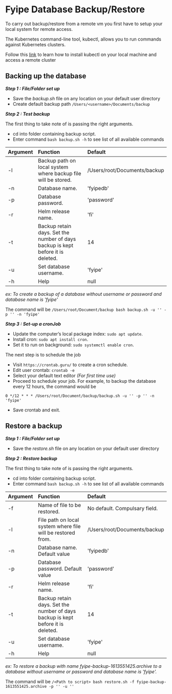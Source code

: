 # Fyipe Database Backup/Restore

To carry out backup/restore from a remote vm you first have to setup your local system for remote access.

The Kubernetes command-line tool, kubectl, allows you to run commands against Kubernetes clusters.

Follow this [link](https://dev.to/gvelrajan/configure-local-kubectl-to-remote-access-kubernetes-cluster-2g81) to learn how to install kubectl on your local machine and access a remote cluster

## Backing up the database

**_Step 1 : File/Folder set up_**

- Save the _backup.sh_ file on any location on your default user directory
- Create default backup path `/Users/<username>/Documents/backup`

**_Step 2 : Test backup_**

The first thing to take note of is passing the right arguments.

- cd into folder containing backup script.
- Enter command `bash backup.sh -h` to see list of all available commands

| Argument | Function                                                                        | Default                      |
| -------- | :------------------------------------------------------------------------------ | :--------------------------- |
| -l       | Backup path on local system where backup file will be stored.                   | /Users/root/Documents/backup |
| -n       | Database name.                                                                  | 'fyipedb'                    |
| -p       | Database password.                                                              | 'password'                   |
| -r       | Helm release name.                                                              | 'fi'                         |
| -t       | Backup retain days. Set the number of days backup is kept before it is deleted. | 14                           |
| -u       | Set database username.                                                          | 'fyipe'                      |
| -h       | Help                                                                            | null                         |

_ex: To create a backup of a database without username or password and database name is 'fyipe'_

The command will be `/Users/root/Document/backup bash backup.sh -u '' -p '' -n 'fyipe'`

**_Step 3 : Set-up a cronJob_**

- Update the computer’s local package index: `sudo apt update`.
- Install cron: `sudo apt install cron`.
- Set it to run on background: `sudo systemctl enable cron`.

The next step is to schedule the job

- Visit `https://crontab.guru/` to create a cron schedule.
- Edit user crontab: `crontab -e`
- Select your default text editor _(For first time use)_
- Proceed to schedule your job. For example, to backup the database every 12 hours, the command would be

`0 */12 * * * /Users/root/Document/backup/backup.sh -u '' -p '' -n 'fyipe'`

- Save crontab and exit.

## Restore a backup

**_Step 1 : File/Folder set up_**

- Save the _restore.sh_ file on any location on your default user directory

**_Step 2 : Restore backup_**

The first thing to take note of is passing the right arguments.

- cd into folder containing backup script.
- Enter command `bash backup.sh -h` to see list of all available commands

| Argument | Function                                                                        | Default                       |
| -------- | :------------------------------------------------------------------------------ | :---------------------------- |
| -f       | Name of file to be restored.                                                    | No default. Compulsary field. |
| -l       | File path on local system where file will be restored from.                     | /Users/root/Documents/backup  |
| -n       | Database name. Default value                                                    | 'fyipedb'                     |
| -p       | Database password. Default value                                                | 'password'                    |
| -r       | Helm release name.                                                              | 'fi'                          |
| -t       | Backup retain days. Set the number of days backup is kept before it is deleted. | 14                            |
| -u       | Set database username.                                                          | 'fyipe'                       |
| -h       | Help                                                                            | null                          |

_ex: To restore a backup with name fyipe-backup-1613551425.archive to a database without username or password and database name is 'fyipe'._

The command will be `/<Path to script> bash restore.sh -f fyipe-backup-1613551425.archive -p '' -u ''`
